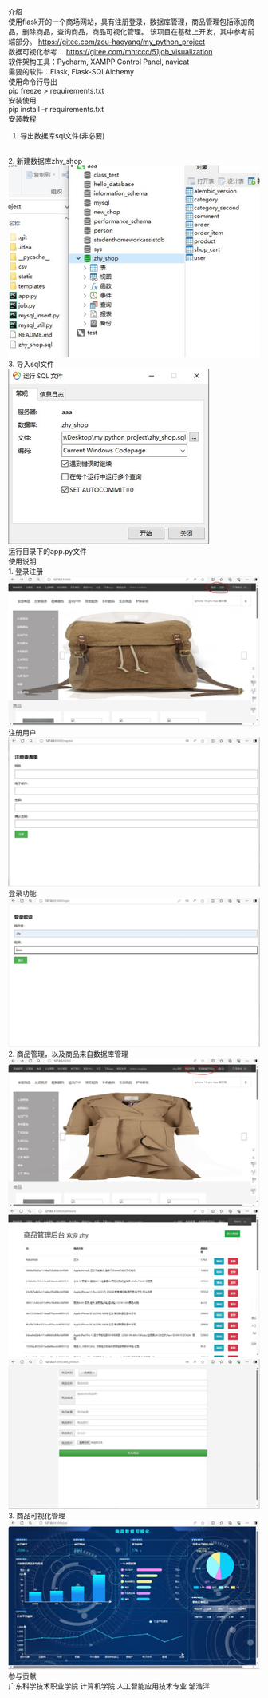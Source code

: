 介绍
<br>
使用flask开的一个商场网站，具有注册登录，数据库管理，商品管理包括添加商品，删除商品，查询商品，商品可视化管理。
该项目在基础上开发，其中参考前端部分。
https://gitee.com/zou-haoyang/my_python_project
<br>
数据可视化参考：
https://gitee.com/mhtccc/51job_visualization
<br>
软件架构工具：Pycharm, XAMPP Control Panel, navicat
<br>
需要的软件：Flask, Flask-SQLAlchemy
<br>
使用命令行导出
<br>
pip freeze > requirements.txt
<br>
安装使用
<br>
pip install –r requirements.txt
<br>
安装教程
<br>
1.	导出数据库sql文件(非必要) 
<br>
2.	新建数据库zhy_shop
<br>  
<img src="static/md_img/1.JPG">
<br>  
3.	导入sql文件
 <br>
<img src="static/md_img/2.JPG">  
<br>
运行目录下的app.py文件
<br>
使用说明
<br>
1.	登录注册
<br>
<img src="static/md_img/5.JPG">  
<br>
注册用户
<br>
<img src="static/md_img/3.JPG">  
<br>
登录功能
<br>
<img src="static/md_img/4.JPG">
<br>
2.	商品管理，以及商品来自数据库管理
<br>
<img src="static/md_img/6.JPG">
<img src="static/md_img/7.JPG">
<img src="static/md_img/8.JPG">
<br>
3.	商品可视化管理
<br>
<img src="static/md_img/9.JPG">
<br>
参与贡献
<br>
广东科学技术职业学院 计算机学院 人工智能应用技术专业 邹浩洋

